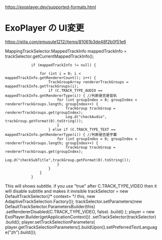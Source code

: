 https://exoplayer.dev/supported-formats.html

# ExoPlayer の UI変更
https://qiita.com/emusute1212/items/81061b3de48f2b0f51e6


 MappingTrackSelector.MappedTrackInfo mappedTrackInfo = trackSelector.getCurrentMappedTrackInfo();
             
                if (mappedTrackInfo != null) {
               
                    for (int i = 0; i < mappedTrackInfo.getRendererCount(); i++) {
                        TrackGroupArray rendererTrackGroups = mappedTrackInfo.getTrackGroups(i);
                        if (C.TRACK_TYPE_AUDIO == mappedTrackInfo.getRendererType(i)) { //判断是否是音轨
                            for (int groupIndex = 0; groupIndex < rendererTrackGroups.length; groupIndex++) {
                                TrackGroup trackGroup = rendererTrackGroups.get(groupIndex);
                                Log.d("checkAudio", trackGroup.getFormat(0).toString());
                            }
                        } else if (C.TRACK_TYPE_TEXT == mappedTrackInfo.getRendererType(i)) { //判断是否是字幕
                            for (int groupIndex = 0; groupIndex < rendererTrackGroups.length; groupIndex++) {
                                TrackGroup trackGroup = rendererTrackGroups.get(groupIndex);
                                Log.d("checkSubTitle",trackGroup.getFormat(0).toString());
                            }
                        }
                    }
                }


This will shows subtitle. if you use "true" after C.TRACK_TYPE_VIDEO then it will disable subtitle and makes it invisible
 trackSelector = new DefaultTrackSelector(/* context= */ this, new AdaptiveTrackSelection.Factory());
        trackSelector.setParameters(new DefaultTrackSelector.ParametersBuilder(this)
                .setRendererDisabled(C.TRACK_TYPE_VIDEO, false)
                .build()
        );
        player = new ExoPlayer.Builder(getApplicationContext())
                .setTrackSelector(trackSelector)
                .build();
        player.setTrackSelectionParameters(
                player.getTrackSelectionParameters().buildUpon().setPreferredTextLanguage("zh").build());
